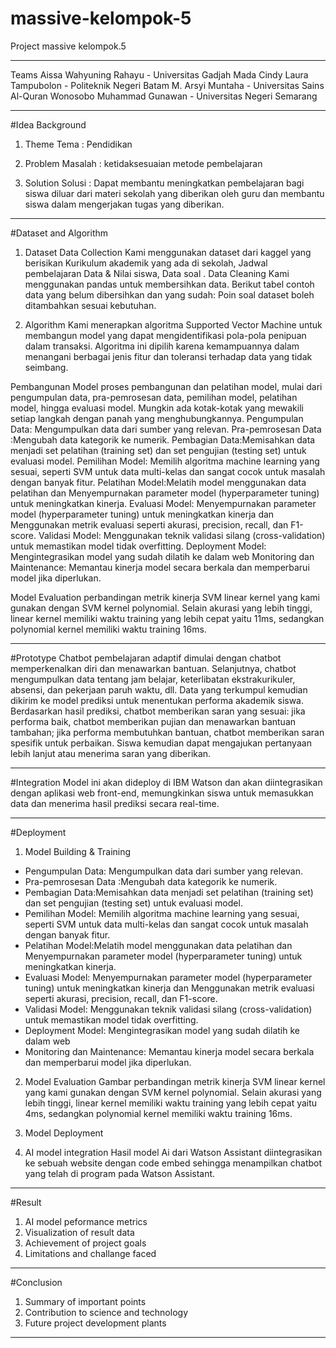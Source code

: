 # massive-kelompok-5
Project massive kelompok.5
________________________
Teams
Aissa Wahyuning Rahayu - Universitas Gadjah Mada
Cindy Laura Tampubolon - Politeknik Negeri Batam
M. Arsyi Muntaha - Universitas Sains Al-Quran Wonosobo
Muhammad Gunawan - Universitas Negeri Semarang
____________________________________________________

#Idea Background
1. Theme
Tema : Pendidikan

2. Problem
Masalah :  ketidaksesuaian metode pembelajaran

3. Solution
Solusi : Dapat membantu meningkatkan pembelajaran bagi siswa diluar dari materi sekolah yang diberikan oleh guru dan membantu siswa dalam mengerjakan tugas yang diberikan.
___________________________________________________
#Dataset and Algorithm
1. Dataset
Data Collection
Kami menggunakan dataset dari kaggel yang berisikan Kurikulum akademik yang ada di sekolah, Jadwal pembelajaran
Data & Nilai siswa, Data soal
.
Data Cleaning
Kami menggunakan pandas untuk membersihkan data. Berikut tabel contoh data yang belum dibersihkan dan yang sudah:
Poin soal dataset boleh ditambahkan sesuai kebutuhan.

2. Algorithm
Kami menerapkan algoritma Supported Vector Machine untuk membangun model yang dapat mengidentifikasi pola-pola penipuan dalam transaksi. Algoritma ini dipilih karena kemampuannya dalam menangani berbagai jenis fitur dan toleransi terhadap  data yang tidak seimbang.

Pembangunan Model
proses pembangunan dan  pelatihan model, mulai dari pengumpulan data, pra-pemrosesan data, pemilihan model, pelatihan model, hingga evaluasi model. Mungkin ada kotak-kotak yang mewakili setiap  langkah dengan panah yang menghubungkannya. 
Pengumpulan Data: Mengumpulkan data dari sumber yang relevan.
Pra-pemrosesan Data :Mengubah data kategorik ke numerik.
Pembagian Data:Memisahkan data menjadi set pelatihan (training set) dan set pengujian (testing set) untuk evaluasi model.
Pemilihan Model: Memilih algoritma machine learning yang sesuai, seperti SVM untuk data multi-kelas dan sangat cocok untuk masalah dengan banyak fitur.
Pelatihan Model:Melatih model menggunakan data pelatihan dan Menyempurnakan parameter model (hyperparameter tuning) untuk meningkatkan kinerja.
Evaluasi Model: Menyempurnakan parameter model (hyperparameter tuning) untuk meningkatkan kinerja dan Menggunakan metrik evaluasi seperti akurasi, precision, recall, dan F1-score.
Validasi Model: Menggunakan teknik validasi silang (cross-validation) untuk memastikan model tidak overfitting.
Deployment Model: Mengintegrasikan model yang sudah dilatih ke dalam web
Monitoring dan Maintenance: Memantau kinerja model secara berkala dan memperbarui model jika diperlukan.


Model Evaluation
perbandingan metrik kinerja SVM linear kernel yang kami gunakan dengan SVM kernel polynomial. Selain akurasi yang lebih tinggi, linear kernel memiliki waktu training yang lebih cepat yaitu 11ms, sedangkan polynomial kernel memiliki waktu training 16ms.
___________________________________________________
#Prototype
Chatbot pembelajaran adaptif dimulai dengan chatbot memperkenalkan diri dan menawarkan bantuan. Selanjutnya, chatbot mengumpulkan data tentang jam belajar, keterlibatan ekstrakurikuler, absensi, dan pekerjaan paruh waktu, dll. Data yang terkumpul kemudian dikirim ke model prediksi untuk menentukan performa akademik siswa. Berdasarkan hasil prediksi, chatbot memberikan saran yang sesuai: jika performa baik, chatbot memberikan pujian dan menawarkan bantuan tambahan; jika performa membutuhkan bantuan, chatbot memberikan saran spesifik untuk perbaikan. Siswa kemudian dapat mengajukan pertanyaan lebih lanjut atau menerima saran yang diberikan.

___________________________________________________
#Integration
 Model ini akan dideploy di IBM Watson dan akan diintegrasikan dengan aplikasi web front-end, memungkinkan siswa untuk memasukkan data dan menerima hasil prediksi secara real-time.

___________________________________________________
#Deployment
1. Model Building & Training
-  Pengumpulan Data: Mengumpulkan data dari sumber yang relevan.
- Pra-pemrosesan Data :Mengubah data kategorik ke numerik.
- Pembagian Data:Memisahkan data menjadi set pelatihan (training set) dan set pengujian (testing set) untuk evaluasi model.
- Pemilihan Model: Memilih algoritma machine learning yang sesuai, seperti SVM untuk data multi-kelas dan sangat cocok untuk masalah dengan banyak fitur.
- Pelatihan Model:Melatih model menggunakan data pelatihan dan Menyempurnakan parameter model (hyperparameter tuning) untuk meningkatkan kinerja.
- Evaluasi Model: Menyempurnakan parameter model (hyperparameter tuning) untuk meningkatkan kinerja dan Menggunakan metrik evaluasi seperti akurasi, precision, recall, dan F1-score.
- Validasi Model: Menggunakan teknik validasi silang (cross-validation) untuk memastikan model tidak overfitting.
- Deployment Model: Mengintegrasikan model yang sudah dilatih ke dalam web
- Monitoring dan Maintenance: Memantau kinerja model secara berkala dan memperbarui model jika diperlukan.
2. Model Evaluation
 Gambar perbandingan metrik kinerja SVM linear kernel yang kami gunakan dengan SVM kernel polynomial. Selain akurasi yang lebih tinggi, linear kernel memiliki waktu training yang lebih cepat yaitu 4ms, sedangkan polynomial kernel memiliki waktu training 16ms.
3. Model Deployment

4. AI model integration
Hasil model Ai dari Watson Assistant diintegrasikan ke sebuah website dengan code embed sehingga menampilkan chatbot yang telah di program pada Watson Assistant.   

___________________________________________________
#Result
1. AI model peformance metrics
2. Visualization of result data
3. Achievement of project goals
4. Limitations and challange faced

___________________________________________________
#Conclusion
1. Summary of important points
2. Contribution to science and technology
3. Future project development plants
   

___________________________________________________

